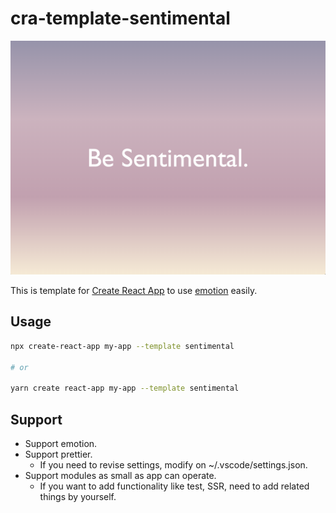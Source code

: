 # cra-template-sentimental

<div align="center">
  <img src="./assets/sentimental.png" width="520px">
</div>

This is template for [Create React App](https://github.com/facebook/create-react-app) to use [emotion](https://emotion.sh/docs/introduction) easily.

## Usage

```sh
npx create-react-app my-app --template sentimental

# or

yarn create react-app my-app --template sentimental
```

## Support

- Support emotion.
- Support prettier. 
  - If you need to revise settings, modify on ~/.vscode/settings.json.
- Support modules as small as app can operate.
  - If you want to add functionality like test, SSR, need to add related things by yourself.